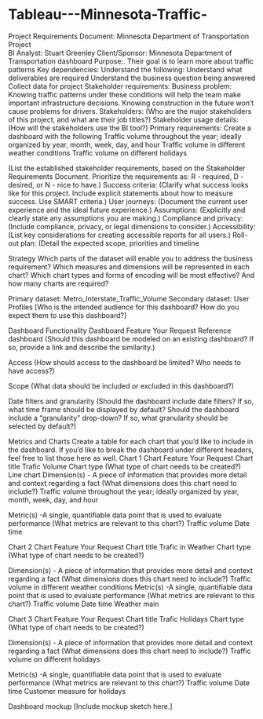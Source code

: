 # Tableau---Minnesota-Traffic-

Project Requirements Document: Minnesota Department of Transportation
Project                                                                                   
BI Analyst: Stuart Greenley
Client/Sponsor: Minnesota Department of Transportation dashboard
Purpose:. Their goal is to learn more about traffic patterns
Key dependencies: 
Understand the following:
Understand what deliverables are required
Understand the business question being answered
Collect data for project
Stakeholder requirements: 
Business problem: Knowing traffic patterns under these conditions will help the team make important infrastructure decisions. Knowing construction in the future won’t cause problems for drivers.
Stakeholders: (Who are the major stakeholders of this project, and what are their job titles?)
Stakeholder usage details: (How will the stakeholders use the BI tool?)
Primary requirements:
Create a dashboard with the following
Traffic volume throughout the year; ideally organized by year, month, week, day, and hour
Traffic volume in different weather conditions
 Traffic volume on different holidays 




(List the established stakeholder requirements, based on the Stakeholder Requirements Document. Prioritize the requirements as: R - required, D - desired, or N - nice to have.)
Success criteria: (Clarify what success looks like for this project. Include explicit statements about how to measure success. Use SMART criteria.) 
User journeys: (Document the current user experience and the ideal future experience.)
Assumptions: (Explicitly and clearly state any assumptions you are making.)
Compliance and privacy: (Include compliance, privacy, or legal dimensions to consider.)
Accessibility: (List key considerations for creating accessible reports for all users.)
Roll-out plan: (Detail the expected scope, priorities and timeline

Strategy 
Which parts of the dataset will enable you to address the business requirement? Which measures and dimensions will be represented in each chart? Which chart types and forms of encoding will be most effective? And how many charts are required?

Primary dataset: Metro_Interstate_Traffic_Volume
Secondary dataset: 
User Profiles [Who is the intended audience for this dashboard? How do you expect them to use this dashboard?]
    
Dashboard Functionality
Dashboard Feature
Your Request
Reference dashboard
(Should this dashboard be modeled on an existing dashboard? If so, provide a link and describe the similarity.)


Access
(How should access to the dashboard be limited? Who needs to have access?)


Scope
(What data should be included or excluded in this dashboard?)


Date filters and granularity
(Should the dashboard include date filters? If so, what time frame should be displayed by default? Should the dashboard include a “granularity” drop-down? If so, what granularity should be selected by default?)




Metrics and Charts
Create a table for each chart that you’d like to include in the dashboard. If you’d like to break the dashboard under different headers, feel free to list those here as well.
Chart 1
Chart Feature
Your Request
Chart title
Trafic Volume 
Chart type
(What type of chart needs to be created?)
Line chart 
Dimension(s) - A piece of information that provides more detail and context regarding a fact
(What dimensions does this chart need to include?) 
Traffic volume throughout the year; ideally organized by year, month, week, day, and hour


Metric(s) -A single, quantifiable data point that is used to evaluate performance
(What metrics are relevant to this chart?)
Traffic volume
Date time 


Chart 2
Chart Feature
Your Request
Chart title
Trafic in Weather
Chart type
(What type of chart needs to be created?)


Dimension(s) - A piece of information that provides more detail and context regarding a fact
(What dimensions does this chart need to include?) 
Traffic volume in different weather conditions
Metric(s) -A single, quantifiable data point that is used to evaluate performance
(What metrics are relevant to this chart?)
Traffic volume
Date time 
Weather main


Chart 3
Chart Feature
Your Request
Chart title
Trafic Holidays
Chart type
(What type of chart needs to be created?)


Dimension(s) - A piece of information that provides more detail and context regarding a fact
(What dimensions does this chart need to include?) 
Traffic volume on different holidays


Metric(s) -A single, quantifiable data point that is used to evaluate performance
(What metrics are relevant to this chart?)
Traffic volume
Date time 
Customer measure for holidays




Dashboard mockup
[Include mockup sketch here.]

